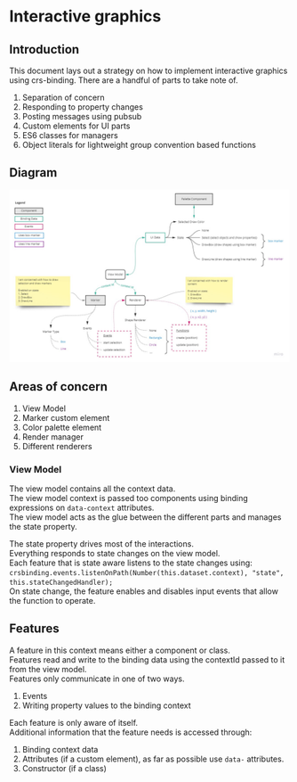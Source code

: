 # Interactive graphics

## Introduction

This document lays out a strategy on how to implement interactive graphics using crs-binding.
There are a handful of parts to take note of.

1. Separation of concern
1. Responding to property changes
1. Posting messages using pubsub
1. Custom elements for UI parts
1. ES6 classes for managers
1. Object literals for lightweight group convention based functions

## Diagram

![diagram](https://github.com/caperaven/crs-binding-documentation/blob/master/strategies/images/interactive-graphics.jpg)

## Areas of concern

1. View Model
1. Marker custom element
1. Color palette element
1. Render manager
1. Different renderers

### View Model

The view model contains all the context data.   
The view model context is passed too components using binding expressions on `data-context` attributes.  
The view model acts as the glue between the different parts and manages the state property.

The state property drives most of the interactions.  
Everything responds to state changes on the view model.  
Each feature that is state aware listens to the state changes using: 
`crsbinding.events.listenOnPath(Number(this.dataset.context), "state", this.stateChangedHandler);`  
On state change, the feature enables and disables input events that allow the function to operate.

## Features

A feature in this context means either a component or class.  
Features read and write to the binding data using the contextId passed to it from the view model.  
Features only communicate in one of two ways.

1. Events
1. Writing property values to the binding context

Each feature is only aware of itself.  
Additional information that the feature needs is accessed through:

1. Binding context data
1. Attributes (if a custom element), as far as possible use `data-` attributes.
1. Constructor (if a class)

